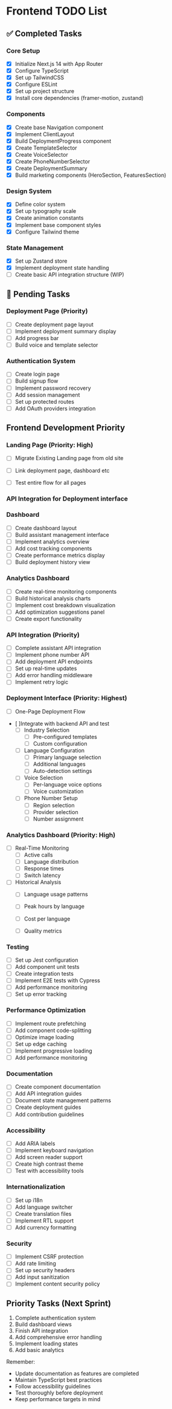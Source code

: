 # Frontend TODO List

## ✅ Completed Tasks

### Core Setup
- [x] Initialize Next.js 14 with App Router
- [x] Configure TypeScript
- [x] Set up TailwindCSS
- [x] Configure ESLint
- [x] Set up project structure
- [x] Install core dependencies (framer-motion, zustand)

### Components
- [x] Create base Navigation component
- [x] Implement ClientLayout
- [x] Build DeploymentProgress component
- [x] Create TemplateSelector
- [x] Create VoiceSelector
- [x] Create PhoneNumberSelector
- [x] Create DeploymentSummary
- [x] Build marketing components (HeroSection, FeaturesSection)

### Design System
- [x] Define color system
- [x] Set up typography scale
- [x] Create animation constants
- [x] Implement base component styles
- [x] Configure Tailwind theme

### State Management
- [x] Set up Zustand store
- [x] Implement deployment state handling
- [ ] Create basic API integration structure (WIP)

## 📝 Pending Tasks

### Deployment Page (Priority)
- [ ] Create deployment page layout
- [ ] Implement deployment summary display
- [ ] Add progress bar
- [ ] Build voice and template selector

### Authentication System
- [ ] Create login page
- [ ] Build signup flow
- [ ] Implement password recovery
- [ ] Add session management
- [ ] Set up protected routes
- [ ] Add OAuth providers integration

## Frontend Development Priority

### Landing Page (Priority: High)

- [ ] Migrate Existing Landing page from old site
- [ ] Link deployment page, dashboard etc
- [ ] Test entire flow for all pages


### API Integration for Deployment interface
### Dashboard 
- [ ] Create dashboard layout
- [ ] Build assistant management interface
- [ ] Implement analytics overview
- [ ] Add cost tracking components
- [ ] Create performance metrics display
- [ ] Build deployment history view

### Analytics Dashboard
- [ ] Create real-time monitoring components
- [ ] Build historical analysis charts
- [ ] Implement cost breakdown visualization
- [ ] Add optimization suggestions panel
- [ ] Create export functionality

### API Integration (Priority)
- [ ] Complete assistant API integration
- [ ] Implement phone number API
- [ ] Add deployment API endpoints
- [ ] Set up real-time updates
- [ ] Add error handling middleware
- [ ] Implement retry logic

### Deployment Interface (Priority: Highest)
- [ ] One-Page Deployment Flow
- [ ]Integrate with backend API and test
  - [ ] Industry Selection
    - [ ] Pre-configured templates
    - [ ] Custom configuration
  - [ ] Language Configuration
    - [ ] Primary language selection
    - [ ] Additional languages
    - [ ] Auto-detection settings
  - [ ] Voice Selection
    - [ ] Per-language voice options
    - [ ] Voice customization
  - [ ] Phone Number Setup
    - [ ] Region selection
    - [ ] Provider selection
    - [ ] Number assignment

### Analytics Dashboard (Priority: High)
- [ ] Real-Time Monitoring
  - [ ] Active calls
  - [ ] Language distribution
  - [ ] Response times
  - [ ] Switch latency
- [ ] Historical Analysis
  - [ ] Language usage patterns
  - [ ] Peak hours by language
  - [ ] Cost per language
  - [ ] Quality metrics



### Testing
- [ ] Set up Jest configuration
- [ ] Add component unit tests
- [ ] Create integration tests
- [ ] Implement E2E tests with Cypress
- [ ] Add performance monitoring
- [ ] Set up error tracking

### Performance Optimization
- [ ] Implement route prefetching
- [ ] Add component code-splitting
- [ ] Optimize image loading
- [ ] Set up edge caching
- [ ] Implement progressive loading
- [ ] Add performance monitoring

### Documentation
- [ ] Create component documentation
- [ ] Add API integration guides
- [ ] Document state management patterns
- [ ] Create deployment guides
- [ ] Add contribution guidelines

### Accessibility
- [ ] Add ARIA labels
- [ ] Implement keyboard navigation
- [ ] Add screen reader support
- [ ] Create high contrast theme
- [ ] Test with accessibility tools

### Internationalization
- [ ] Set up i18n
- [ ] Add language switcher
- [ ] Create translation files
- [ ] Implement RTL support
- [ ] Add currency formatting

### Security
- [ ] Implement CSRF protection
- [ ] Add rate limiting
- [ ] Set up security headers
- [ ] Add input sanitization
- [ ] Implement content security policy

## Priority Tasks (Next Sprint)
1. Complete authentication system
2. Build dashboard views
3. Finish API integration
4. Add comprehensive error handling
5. Implement loading states
6. Add basic analytics

Remember:
- Update documentation as features are completed
- Maintain TypeScript best practices
- Follow accessibility guidelines
- Test thoroughly before deployment
- Keep performance targets in mind
